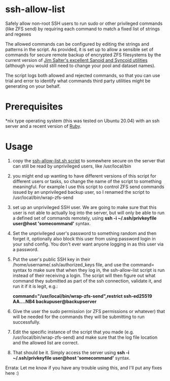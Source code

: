 # ssh-allow-list
Safely allow non-root SSH users to run sudo or other privileged commands (like ZFS send) by requiring each command to match a fixed list of strings and regexes

The allowed commands can be configured by editing the strings and patterns in the script. As provided, it is set up to allow a sensible set of commands for secure remote backup of encrypted ZFS filesystems by the current version of [Jim Salter's excellent Sanoid and Syncoid utilities](https://github.com/jimsalterjrs/sanoid/) (although you would still need to change your pool and dataset names).

The script logs both allowed and rejected commands, so that you can use trial and error to identify what commands third party utilities might be generating on your behalf.

# Prerequisites

\*nix type operating system (this was tested on Ubuntu 20.04) with an ssh server and a recent version of [Ruby](https://www.ruby-lang.org/en/).

# Usage

1. copy the [ssh-allow-list.sh script](https://github.com/human-capitalist/ssh-allow-list/blob/main/ssh-allow-list.sh) to somewhere secure on the server that can still be read by unprivileged users, like /usr/local/bin

2. you might end up wanting to have different versions of this script for different users or tasks, so change the name of the script to something meaningful. For example I use this script to control ZFS send commands issued by an unprivileged backup user, so I renamed the script to /usr/local/bin/wrap-zfs-send

3. set up an unprivileged SSH user. We are going to make sure that this user is not able to actually log into the server, but will only be able to run a defined set of commands remotely, using **ssh -i ~/.ssh/privkeyfile user@host 'somecommand'** syntax.

4. Set the unprivileged user's password to something random and then forget it, optionally also block this user from using password login in your sshd config. You don't ever want anyone logging in as this user via a password.

5. Put the user's public SSH key in their /home/username/.ssh/authorized_keys file, and use the command= syntax to make sure that when they log in, the ssh-allow-list script is run instead of their receiving a login. The script will then figure out what command they submitted as part of the ssh connection, validate it, and run it if it is legit, e.g.:

    **command="/usr/local/bin/wrap-zfs-send",restrict ssh-ed25519 AA....NB4 backupuser@backupserver**


6. Give the user the sudo permission (or ZFS permissions or whatever) that will be needed for the commands they will be submitting to run successfully.

7. Edit the specific instance of the script that you made (e.g. /usr/local/bin/wrap-zfs-send) and make sure that the log file location and the allowed list are correct.

8. That should be it. Simply access the server using **ssh -i ~/.ssh/privkeyfile user@host 'somecommand'** syntax.

Errata: Let me know if you have any trouble using this, and I'll put any fixes here :)
